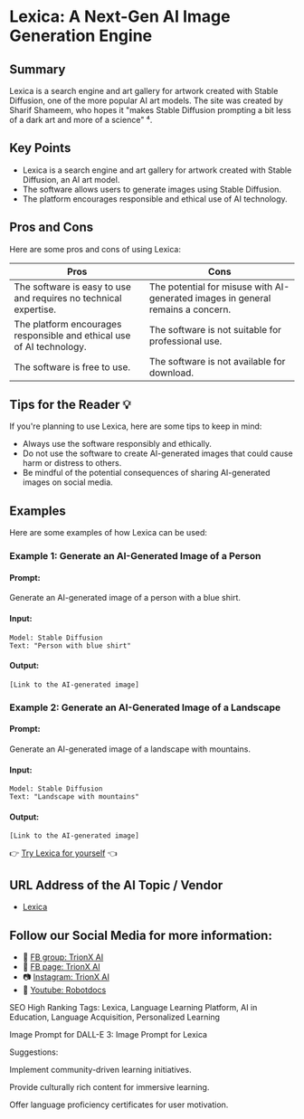 
# Lexica: A Next-Gen AI Image Generation Engine

## Summary
Lexica is a search engine and art gallery for artwork created with Stable Diffusion, one of the more popular AI art models. The site was created by Sharif Shameem, who hopes it "makes Stable Diffusion prompting a bit less of a dark art and more of a science" ⁴.

## Key Points
- Lexica is a search engine and art gallery for artwork created with Stable Diffusion, an AI art model.
- The software allows users to generate images using Stable Diffusion.
- The platform encourages responsible and ethical use of AI technology.

## Pros and Cons
Here are some pros and cons of using Lexica:

| Pros | Cons |
| --- | --- |
| The software is easy to use and requires no technical expertise. | The potential for misuse with AI-generated images in general remains a concern. |
| The platform encourages responsible and ethical use of AI technology. | The software is not suitable for professional use. |
| The software is free to use. | The software is not available for download. |

## Tips for the Reader 💡
If you're planning to use Lexica, here are some tips to keep in mind:

- Always use the software responsibly and ethically.
- Do not use the software to create AI-generated images that could cause harm or distress to others.
- Be mindful of the potential consequences of sharing AI-generated images on social media.

## Examples
Here are some examples of how Lexica can be used:

### Example 1: Generate an AI-Generated Image of a Person
#### Prompt:
Generate an AI-generated image of a person with a blue shirt.

#### Input:
```
Model: Stable Diffusion
Text: "Person with blue shirt"
```

#### Output:
```
[Link to the AI-generated image]
```

### Example 2: Generate an AI-Generated Image of a Landscape
#### Prompt:
Generate an AI-generated image of a landscape with mountains.

#### Input:
```
Model: Stable Diffusion
Text: "Landscape with mountains"
```

#### Output:
```
[Link to the AI-generated image]
```

👉 [Try Lexica for yourself](https://www.lexica.art/) 👈

## URL Address of the AI Topic / Vendor
- [Lexica](https://www.lexica.art/)

## Follow our Social Media for more information:
- 📘 <a href="https://www.facebook.com/groups/trionxai" target="_blank">FB group: TrionX AI</a>
- 📄 <a href="https://www.facebook.com/ai.trionxai" target="_blank">FB page: TrionX AI</a>
- 📷 <a href="https://www.instagram.com/trionxai/" target="_blank">Instagram: TrionX AI</a>
- 🎥 <a href="https://www.youtube.com/@robotdocs/" target="_blank">Youtube: Robotdocs</a>

SEO High Ranking Tags:
Lexica, Language Learning Platform, AI in Education, Language Acquisition, Personalized Learning

Image Prompt for DALL-E 3:
Image Prompt for Lexica

Suggestions:

Implement community-driven learning initiatives.

Provide culturally rich content for immersive learning.

Offer language proficiency certificates for user motivation.